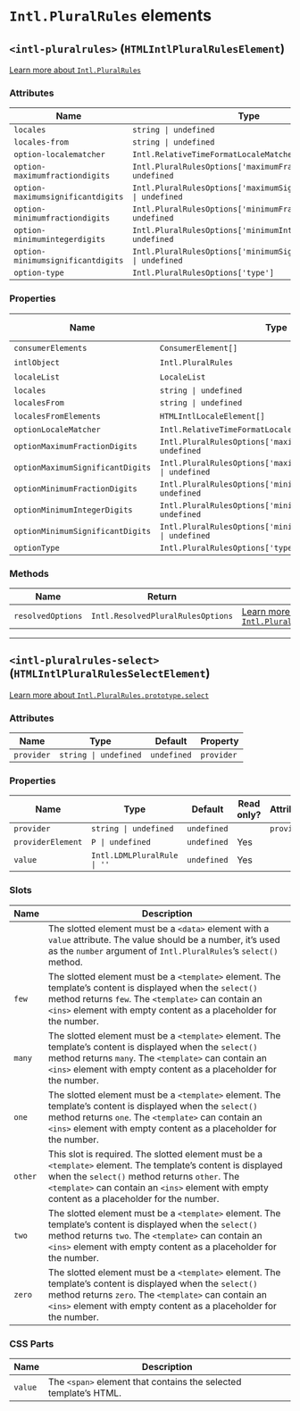 # `Intl.PluralRules` elements

## `<intl-pluralrules>` (`HTMLIntlPluralRulesElement`)

[Learn more about `Intl.PluralRules`](http://developer.mozilla.org/en-US/docs/Web/JavaScript/Reference/Global_Objects/Intl/PluralRules/PluralRules)

### Attributes

| Name                              | Type                                                               | Default      | Property                         |
| --------------------------------- | ------------------------------------------------------------------ | ------------ | -------------------------------- |
| `locales`                         | `string \| undefined`                                              | `undefined`  | `locales`                        |
| `locales-from`                    | `string \| undefined`                                              | `undefined`  | `localesFrom`                    |
| `option-localematcher`            | `Intl.RelativeTimeFormatLocaleMatcher`                             | `'best fit'` | `optionLocaleMatcher`            |
| `option-maximumfractiondigits`    | `Intl.PluralRulesOptions['maximumFractionDigits'] \| undefined`    | `undefined`  | `optionMaximumFractionDigits`    |
| `option-maximumsignificantdigits` | `Intl.PluralRulesOptions['maximumSignificantDigits'] \| undefined` | `undefined`  | `optionMaximumSignificantDigits` |
| `option-minimumfractiondigits`    | `Intl.PluralRulesOptions['minimumFractionDigits'] \| undefined`    | `undefined`  | `optionMinimumFractionDigits`    |
| `option-minimumintegerdigits`     | `Intl.PluralRulesOptions['minimumIntegerDigits'] \| undefined`     | `undefined`  | `optionMinimumIntegerDigits`     |
| `option-minimumsignificantdigits` | `Intl.PluralRulesOptions['minimumSignificantDigits'] \| undefined` | `undefined`  | `optionMinimumSignificantDigits` |
| `option-type`                     | `Intl.PluralRulesOptions['type']`                                  | `'cardinal'` | `optionType`                     |

### Properties

| Name                             | Type                                                               | Default      | Read only? | Attribute                         |
| -------------------------------- | ------------------------------------------------------------------ | ------------ | ---------- | --------------------------------- |
| `consumerElements`               | `ConsumerElement[]`                                                | `undefined`  | Yes        |                                   |
| `intlObject`                     | `Intl.PluralRules`                                                 | `undefined`  | Yes        |                                   |
| `localeList`                     | `LocaleList`                                                       | `undefined`  | Yes        |                                   |
| `locales`                        | `string \| undefined`                                              | `undefined`  |            | `locales`                         |
| `localesFrom`                    | `string \| undefined`                                              | `undefined`  |            | `locales-from`                    |
| `localesFromElements`            | `HTMLIntlLocaleElement[]`                                          | `undefined`  | Yes        |                                   |
| `optionLocaleMatcher`            | `Intl.RelativeTimeFormatLocaleMatcher`                             | `'best fit'` |            | `option-localematcher`            |
| `optionMaximumFractionDigits`    | `Intl.PluralRulesOptions['maximumFractionDigits'] \| undefined`    | `undefined`  |            | `option-maximumfractiondigits`    |
| `optionMaximumSignificantDigits` | `Intl.PluralRulesOptions['maximumSignificantDigits'] \| undefined` | `undefined`  |            | `option-maximumsignificantdigits` |
| `optionMinimumFractionDigits`    | `Intl.PluralRulesOptions['minimumFractionDigits'] \| undefined`    | `undefined`  |            | `option-minimumfractiondigits`    |
| `optionMinimumIntegerDigits`     | `Intl.PluralRulesOptions['minimumIntegerDigits'] \| undefined`     | `undefined`  |            | `option-minimumintegerdigits`     |
| `optionMinimumSignificantDigits` | `Intl.PluralRulesOptions['minimumSignificantDigits'] \| undefined` | `undefined`  |            | `option-minimumsignificantdigits` |
| `optionType`                     | `Intl.PluralRulesOptions['type']`                                  | `'cardinal'` |            | `option-type`                     |

### Methods

| Name              | Return                            | Description                                                                                                                                                                       |
| ----------------- | --------------------------------- | --------------------------------------------------------------------------------------------------------------------------------------------------------------------------------- |
| `resolvedOptions` | `Intl.ResolvedPluralRulesOptions` | [Learn more about `Intl.PluralRules.prototype.resolvedOptions`](http://developer.mozilla.org/en-US/docs/Web/JavaScript/Reference/Global_Objects/Intl/PluralRules/resolvedOptions) |

***

## `<intl-pluralrules-select>` (`HTMLIntlPluralRulesSelectElement`)

[Learn more about `Intl.PluralRules.prototype.select`](http://developer.mozilla.org/en-US/docs/Web/JavaScript/Reference/Global_Objects/Intl/PluralRules/select)

### Attributes

| Name       | Type                  | Default     | Property   |
| ---------- | --------------------- | ----------- | ---------- |
| `provider` | `string \| undefined` | `undefined` | `provider` |

### Properties

| Name              | Type                        | Default     | Read only? | Attribute  |
| ----------------- | --------------------------- | ----------- | ---------- | ---------- |
| `provider`        | `string \| undefined`       | `undefined` |            | `provider` |
| `providerElement` | `P \| undefined`            | `undefined` | Yes        |            |
| `value`           | `Intl.LDMLPluralRule \| ''` | `undefined` | Yes        |            |

### Slots

| Name    | Description                                                                                                                                                                                                                                                    |
| ------- | -------------------------------------------------------------------------------------------------------------------------------------------------------------------------------------------------------------------------------------------------------------- |
|         | The slotted element must be a `<data>` element with a `value` attribute. The value should be a number, it’s used as the `number` argument of `Intl.PluralRules`’s `select()` method.                                                                           |
| `few`   | The slotted element must be a `<template>` element. The template’s content is displayed when the `select()` method returns `few`. The `<template>` can contain an `<ins>` element with empty content as a placeholder for the number.                          |
| `many`  | The slotted element must be a `<template>` element. The template’s content is displayed when the `select()` method returns `many`. The `<template>` can contain an `<ins>` element with empty content as a placeholder for the number.                         |
| `one`   | The slotted element must be a `<template>` element. The template’s content is displayed when the `select()` method returns `one`. The `<template>` can contain an `<ins>` element with empty content as a placeholder for the number.                          |
| `other` | This slot is required. The slotted element must be a `<template>` element. The template’s content is displayed when the `select()` method returns `other`. The `<template>` can contain an `<ins>` element with empty content as a placeholder for the number. |
| `two`   | The slotted element must be a `<template>` element. The template’s content is displayed when the `select()` method returns `two`. The `<template>` can contain an `<ins>` element with empty content as a placeholder for the number.                          |
| `zero`  | The slotted element must be a `<template>` element. The template’s content is displayed when the `select()` method returns `zero`. The `<template>` can contain an `<ins>` element with empty content as a placeholder for the number.                         |

### CSS Parts

| Name    | Description                                                      |
| ------- | ---------------------------------------------------------------- |
| `value` | The `<span>` element that contains the selected template’s HTML. |
